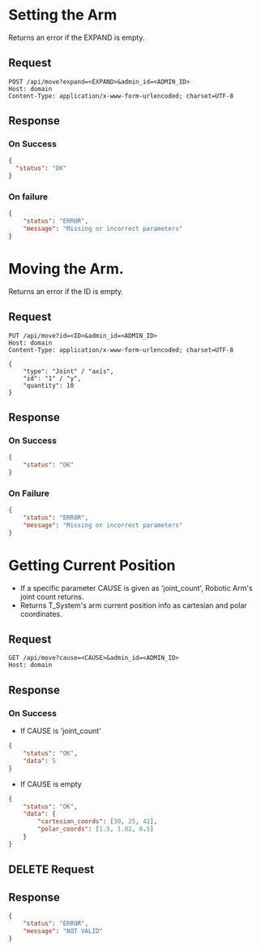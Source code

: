 # Setting the Arm 
Returns an error if the EXPAND is empty.

## Request
```http
POST /api/move?expand=<EXPAND>&admin_id=<ADMIN_ID>
Host: domain
Content-Type: application/x-www-form-urlencoded; charset=UTF-8
```
## Response

### On Success
```json
{
  "status": "OK"
}
```

### On failure
```json
{
    "status": "ERROR",
    "message": "Missing or incorrect parameters"
}
```

# Moving the Arm.
Returns an error if the ID is empty.

## Request
```http
PUT /api/move?id=<ID>&admin_id=<ADMIN_ID>
Host: domain
Content-Type: application/x-www-form-urlencoded; charset=UTF-8

{
    "type": "Joint" / "axis",
    "id": "1" / "y",
    "quantity": 10
}
```

## Response
### On Success
```json
{
    "status": "OK"
}
```

### On Failure
```json
{
    "status": "ERROR",
    "message": "Missing or incorrect parameters"
}
```

# Getting Current Position
- If a specific parameter CAUSE is given as 'joint_count', Robotic Arm's joint count returns.
- Returns T_System's arm current position info as cartesian and polar coordinates.

## Request
```http
GET /api/move?cause=<CAUSE>&admin_id=<ADMIN_ID>
Host: domain
```

## Response
### On Success
- If CAUSE is 'joint_count'
```json
{
    "status": "OK",
    "data": 5
}
```
- If CAUSE is empty

```json
{
    "status": "OK",
    "data": {
        "cartesian_coords": [30, 25, 42],
        "polar_coords": [1.5, 1.02, 0.5]
    }
}
```

## DELETE Request

## Response

```json
{
    "status": "ERROR",
    "message": "NOT VALID"
}
```
